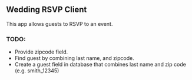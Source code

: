 ## Wedding RSVP Client

This app allows guests to RSVP to an event.

### TODO:
- Provide zipcode field.
- Find guest by combining last name, and zipcode.
- Create a guest field in database that combines last name and zip code (e.g. smith_12345)